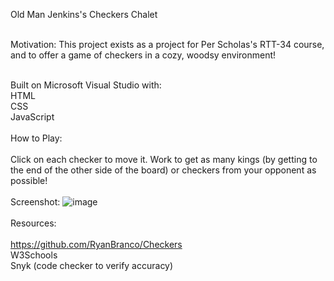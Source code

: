 Old Man Jenkins's Checkers Chalet<br><br>

Motivation:
This project exists as a project for Per Scholas's RTT-34 course, and to offer a game of checkers in a cozy, woodsy environment!<br><br>

Built on Microsoft Visual Studio with:
<br>HTML
<br>CSS
<br>JavaScript
<br><br>
How to Play:<br><br>
Click on each checker to move it. Work to get as many kings (by getting to the end of the other side of the board) or checkers from your opponent as possible!<br><br>
Screenshot:
![image](https://github.com/djenki13/gameproject-checkers/assets/146851409/7f35b2b8-6abf-4a54-9321-a600713b3d2d)
<br><br>
Resources:<br><br>
https://github.com/RyanBranco/Checkers<br>
W3Schools<br>
Snyk (code checker to verify accuracy)
